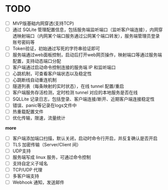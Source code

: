# TODO

- [ ] MVP版基础内网穿透(支持TCP)
- [ ] 通过 SQLite 管理配置信息，包括服务端监听端口（监听客户端连接），内网穿透映射端口（内网某个端口服务通过公网某个端口转发），服务端管理员登录账号密码等
- [ ] Token验证，初始通过写死的字符串验证即可
- [ ] 服务端通过web面板控制，启动后打开web网页操作，映射端口等通过服务端配置，支持动态端口分配
- [ ] 客户端通过启动命令控制连接的服务端 IP 和监听端口
- [ ] 心跳机制，可查看客户端状态以及稳定性
- [ ] 心跳断线自动重连机制
- [ ] 隧道列表（每条映射的实时状态），在线 tunnel 配置/重启
- [ ] 客户端服务存活检测，定时检测 tunnel 对应的本地服务是否在线
- [ ] SQLLite  记录日志，包括登录、客户端连接/断开、近期客户端连接稳定性
- [ ] 错误、panic等记录在logs文件中
- [ ] 热重载配置文件
- [ ] 优化传输，限速，流量统计

**more**

- [ ] 客户端添加端口扫描，默认关闭，启动时命令行开启，并反复确认是否开启
- [ ] TLS 加密传输（Server/Client 间）
- [ ] UDP支持
- [ ] 服务端写成 linux 服务，可通过命令控制
- [ ] 支持自定义子域名
- [ ] TCP/UDP 代理
- [ ] 多客户端支持
- [ ] Webhook 通知，发送邮件